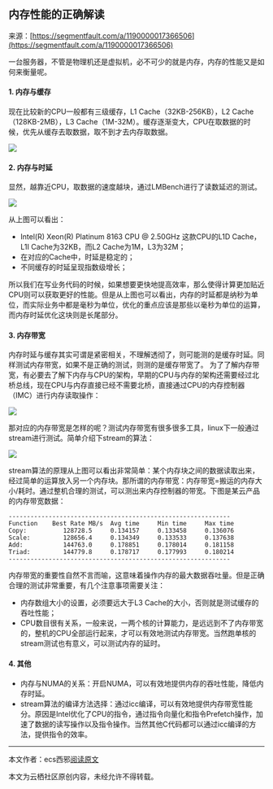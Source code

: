 ## 内存性能的正确解读

来源：[https://segmentfault.com/a/1190000017366506](https://segmentfault.com/a/1190000017366506)

一台服务器，不管是物理机还是虚拟机，必不可少的就是内存，内存的性能又是如何来衡量呢。
#### 1. 内存与缓存

现在比较新的CPU一般都有三级缓存，L1 Cache（32KB-256KB），L2 Cache（128KB-2MB），L3 Cache（1M-32M）。缓存逐渐变大，CPU在取数据的时候，优先从缓存去取数据，取不到才去内存取数据。

![][0]
#### 2. 内存与时延

显然，越靠近CPU，取数据的速度越块，通过LMBench进行了读数延迟的测试。

![][1]

从上图可以看出：


* Intel(R) Xeon(R) Platinum 8163 CPU @ 2.50GHz 这款CPU的L1D Cache，L1I Cache为32KB，而L2 Cache为1M，L3为32M；
* 在对应的Cache中，时延是稳定的；
* 不同缓存的时延呈现指数级增长；


所以我们在写业务代码的时候，如果想要更快地提高效率，那么使得计算更加贴近CPU则可以获取更好的性能。但是从上图也可以看出，内存的时延都是纳秒为单位，而实际业务中都是毫秒为单位，优化的重点应该是那些以毫秒为单位的运算，而内存时延优化这块则是长尾部分。
#### 3. 内存带宽

内存时延与缓存其实可谓是紧密相关，不理解透彻了，则可能测的是缓存时延。同样测试内存带宽，如果不是正确的测试，则测的是缓存带宽了。
为了了解内存带宽，有必要去了解下内存与CPU的架构，早期的CPU与内存的架构还需要经过北桥总线，现在CPU与内存直接已经不需要北桥，直接通过CPU的内存控制器（IMC）进行内存读取操作：

![][2]

那对应的内存带宽是怎样的呢？测试内存带宽有很多很多工具，linux下一般通过stream进行测试。简单介绍下stream的算法：

![][3]

stream算法的原理从上图可以看出非常简单：某个内存块之间的数据读取出来，经过简单的运算放入另一个内存块。那所谓的内存带宽：内存带宽=搬运的内存大小/耗时。通过整机合理的测试，可以测出来内存控制器的带宽。下图是某云产品的内存带宽数据：

```LANG
-------------------------------------------------------------
Function    Best Rate MB/s  Avg time     Min time     Max time
Copy:          128728.5     0.134157     0.133458     0.136076
Scale:         128656.4     0.134349     0.133533     0.137638
Add:           144763.0     0.178851     0.178014     0.181158
Triad:         144779.8     0.178717     0.177993     0.180214
-------------------------------------------------------------
```

内存带宽的重要性自然不言而喻，这意味着操作内存的最大数据吞吐量。但是正确合理的测试非常重要，有几个注意事项需要关注：


* 内存数组大小的设置，必须要远大于L3 Cache的大小，否则就是测试缓存的吞吐性能；
* CPU数目很有关系，一般来说，一两个核的计算能力，是远远到不了内存带宽的，整机的CPU全部运行起来，才可以有效地测试内存带宽。当然跑单核的stream测试也有意义，可以测试内存的延时。


#### 4. 其他


* 内存与NUMA的关系：开启NUMA，可以有效地提供内存的吞吐性能，降低内存时延。
* stream算法的编译方法选择：通过icc编译，可以有效地提供内存带宽性能分。原因是Intel优化了CPU的指令，通过指令向量化和指令Prefetch操作，加速了数据的读写操作以及指令操作。当然其他C代码都可以通过icc编译的方法，提供指令的效率。


-----

本文作者：ecs西邪[阅读原文][4]

本文为云栖社区原创内容，未经允许不得转载。

[4]: https://yq.aliyun.com/articles/675905?utm_content=g_1000030580
[0]: ../img/1460000017366509.png
[1]: ../img/1460000017366510.png
[2]: ../img/1460000017366511.png
[3]: ../img/1460000017366512.png